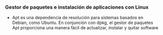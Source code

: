 ### Gestor de paquetes e instalación de aplicaciones con Linux

- Apt es una dependencia de resolución para sistemas basados en Debian, como Ubuntu. En conjunción con dpkg, el gestor de paquetes Apt proporciona una manera fácil de actualizar, instalar y quitar software
